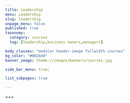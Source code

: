 ```yaml
---
title: Leadership
menu: Leadership
slug: leadership
onpage_menu: false
published: true
taxonomy:
  category: courses
  tag: [leadership,business owners,managers]

body_classes: "modular header-image fullwidth courses"
bg_color: "#002b49"
banner_image: theme://images/banners/courses.jpg

side_bar_menu: true;

list_subpages: true

---
```


===
